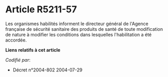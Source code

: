 # Article R5211-57

Les organismes habilités informent le directeur général de l'Agence française de sécurité sanitaire des produits de santé de
toute modification de nature à modifier les conditions dans lesquelles l'habilitation a été accordée.

**Liens relatifs à cet article**

_Codifié par_:

  - Décret n°2004-802 2004-07-29
